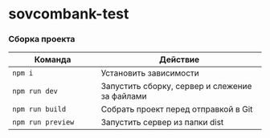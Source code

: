 # sovcombank-test

### Сборка проекта
<table>
  <thead>
    <tr>
      <th>Команда</th>
      <th>Действие</th>
    </tr>
  </thead>
  <tbody>
    <tr>
      <td width="35%"><code>npm i</code></td>
      <td>Установить зависимости</td>
    </tr>
    <tr>
      <td><code>npm run dev</code></td>
      <td>Запустить сборку, сервер и слежение за файлами</td>
    </tr>
    <tr>
      <td><code>npm run build</code></td>
      <td>Собрать проект перед отправкой в Git</td>
    </tr>
    <tr>
      <td><code>npm run preview</code></td>
      <td>Запустить сервер из папки dist</td>
    </tr>
  </tbody>
</table>